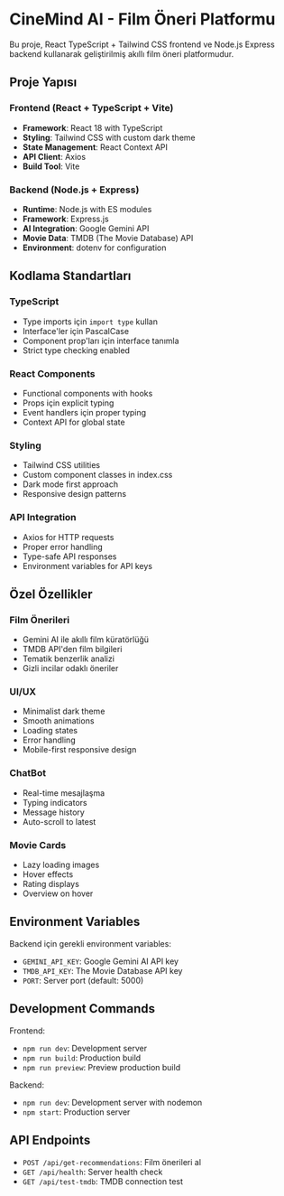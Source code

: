 # CineMind AI - Film Öneri Platformu

<!-- Use this file to provide workspace-specific custom instructions to Copilot. For more details, visit https://code.visualstudio.com/docs/copilot/copilot-customization#_use-a-githubcopilotinstructionsmd-file -->

Bu proje, React TypeScript + Tailwind CSS frontend ve Node.js Express backend kullanarak geliştirilmiş akıllı film öneri platformudur.

## Proje Yapısı

### Frontend (React + TypeScript + Vite)
- **Framework**: React 18 with TypeScript
- **Styling**: Tailwind CSS with custom dark theme
- **State Management**: React Context API
- **API Client**: Axios
- **Build Tool**: Vite

### Backend (Node.js + Express)
- **Runtime**: Node.js with ES modules
- **Framework**: Express.js
- **AI Integration**: Google Gemini API
- **Movie Data**: TMDB (The Movie Database) API
- **Environment**: dotenv for configuration

## Kodlama Standartları

### TypeScript
- Type imports için `import type` kullan
- Interface'ler için PascalCase
- Component prop'ları için interface tanımla
- Strict type checking enabled

### React Components
- Functional components with hooks
- Props için explicit typing
- Event handlers için proper typing
- Context API for global state

### Styling
- Tailwind CSS utilities
- Custom component classes in index.css
- Dark mode first approach
- Responsive design patterns

### API Integration
- Axios for HTTP requests
- Proper error handling
- Type-safe API responses
- Environment variables for API keys

## Özel Özellikler

### Film Önerileri
- Gemini AI ile akıllı film küratörlüğü
- TMDB API'den film bilgileri
- Tematik benzerlik analizi
- Gizli incilar odaklı öneriler

### UI/UX
- Minimalist dark theme
- Smooth animations
- Loading states
- Error handling
- Mobile-first responsive design

### ChatBot
- Real-time mesajlaşma
- Typing indicators
- Message history
- Auto-scroll to latest

### Movie Cards
- Lazy loading images
- Hover effects
- Rating displays
- Overview on hover

## Environment Variables

Backend için gerekli environment variables:
- `GEMINI_API_KEY`: Google Gemini AI API key
- `TMDB_API_KEY`: The Movie Database API key
- `PORT`: Server port (default: 5000)

## Development Commands

Frontend:
- `npm run dev`: Development server
- `npm run build`: Production build
- `npm run preview`: Preview production build

Backend:
- `npm run dev`: Development server with nodemon
- `npm start`: Production server

## API Endpoints

- `POST /api/get-recommendations`: Film önerileri al
- `GET /api/health`: Server health check
- `GET /api/test-tmdb`: TMDB connection test
